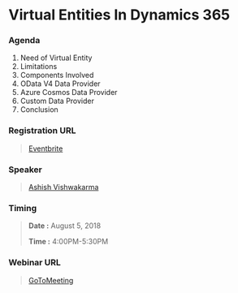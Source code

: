 # Virtual Entities In Dynamics 365

### Agenda

1. Need of Virtual Entity
1. Limitations 
1. Components Involved
1. OData V4 Data Provider
1. Azure Cosmos Data Provider
1. Custom Data Provider  
1. Conclusion

### Registration URL

> [Eventbrite](https://goo.gl/SYtvLo)

### Speaker
> [Ashish Vishwakarma](https://goo.gl/BNiNY5)

### Timing

>  **Date :** August 5, 2018 
> 
> **Time :** 4:00PM-5:30PM 
 
### Webinar URL

> [GoToMeeting](https://goo.gl/R23q9r)